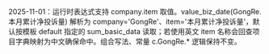 2025-11-01：运行时表达式支持 company.item 取值。value_biz_date(GongRe.本月累计净投诉量) 解析为 company='GongRe'、item='本月累计净投诉量'，默认按模板 default 指定的 sum_basic_data 读取；若使用英文 item 名称会回查项目字典映射为中文确保命中。组合写法、常量 c.GongRe.* 逻辑保持不变。